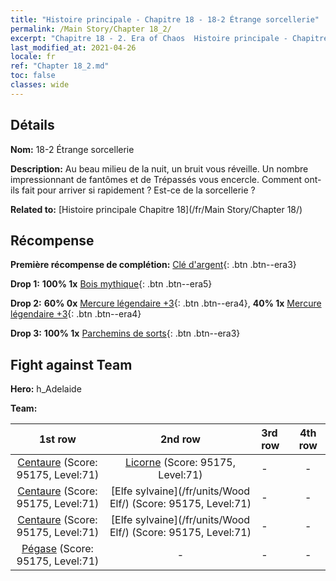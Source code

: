 ```yaml
---
title: "Histoire principale - Chapitre 18 - 18-2 Étrange sorcellerie"
permalink: /Main Story/Chapter 18_2/
excerpt: "Chapitre 18 - 2. Era of Chaos  Histoire principale - Chapitre 18_2. 18-2 Étrange sorcellerie"
last_modified_at: 2021-04-26
locale: fr
ref: "Chapter 18_2.md"
toc: false
classes: wide
---
```


## Détails

 **Nom:** 18-2 Étrange sorcellerie

 **Description:** Au beau milieu de la nuit, un bruit vous réveille. Un nombre impressionnant de fantômes et de Trépassés vous encercle. Comment ont-ils fait pour arriver si rapidement ? Est-ce de la sorcellerie ?

 **Related to:** [Histoire principale Chapitre 18](/fr/Main Story/Chapter 18/)

## Récompense

 **Première récompense de complétion:** [Clé d'argent](/ItemsFR/con_693/){: .btn .btn--era3}

 **Drop 1:** **100% 1x** [Bois mythique](/ItemsFR/mat_62/){: .btn .btn--era5}

 **Drop 2:** **60% 0x** [Mercure légendaire +3](/ItemsFR/mat_56/){: .btn .btn--era4}, **40% 1x** [Mercure légendaire +3](/ItemsFR/mat_56/){: .btn .btn--era4}

 **Drop 3:** **100% 1x** [Parchemins de sorts](/ItemsFR/con_694/){: .btn .btn--era3}


## Fight against Team
 **Hero:** h_Adelaide

 **Team:**


  | 1st row | 2nd row | 3rd row | 4th row |
  |:----:|:----:|:----|:----:|
  | [Centaure](/fr/units/Centaur/) (Score: 95175, Level:71)  | [Licorne](/fr/units/Unicorn/) (Score: 95175, Level:71)  | - | - |
  | [Centaure](/fr/units/Centaur/) (Score: 95175, Level:71)  | [Elfe sylvaine](/fr/units/Wood Elf/) (Score: 95175, Level:71)  | - | - |
  | [Centaure](/fr/units/Centaur/) (Score: 95175, Level:71)  | [Elfe sylvaine](/fr/units/Wood Elf/) (Score: 95175, Level:71)  | - | - |
  | [Pégase](/fr/units/Pegasus/) (Score: 95175, Level:71)  | - | - | - |


